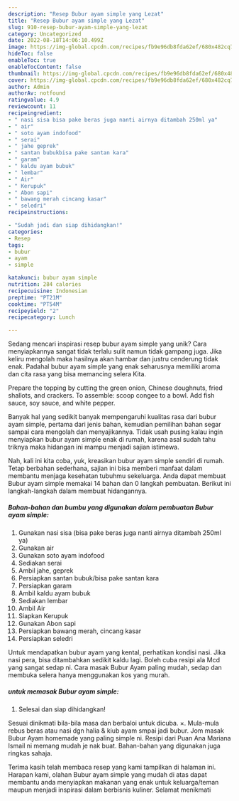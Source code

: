 ```yaml
---
description: "Resep Bubur ayam simple yang Lezat"
title: "Resep Bubur ayam simple yang Lezat"
slug: 910-resep-bubur-ayam-simple-yang-lezat
category: Uncategorized
date: 2022-08-18T14:06:10.499Z
image: https://img-global.cpcdn.com/recipes/fb9e96db8fda62ef/680x482cq70/bubur-ayam-simple-foto-resep-utama.jpg
hideToc: false
enableToc: true
enableTocContent: false
thumbnail: https://img-global.cpcdn.com/recipes/fb9e96db8fda62ef/680x482cq70/bubur-ayam-simple-foto-resep-utama.jpg
cover: https://img-global.cpcdn.com/recipes/fb9e96db8fda62ef/680x482cq70/bubur-ayam-simple-foto-resep-utama.jpg
author: Admin
authorAv: notfound
ratingvalue: 4.9
reviewcount: 11
recipeingredient:
- " nasi sisa bisa pake beras juga nanti airnya ditambah 250ml ya"
- " air"
- " soto ayam indofood"
- " serai"
- " jahe geprek"
- " santan bubukbisa pake santan kara"
- " garam"
- " kaldu ayam bubuk"
- " lembar"
- " Air"
- " Kerupuk"
- " Abon sapi"
- " bawang merah cincang kasar"
- " seledri"
recipeinstructions:

- "Sudah jadi dan siap dihidangkan!"
categories:
- Resep
tags:
- bubur
- ayam
- simple

katakunci: bubur ayam simple 
nutrition: 284 calories
recipecuisine: Indonesian
preptime: "PT21M"
cooktime: "PT54M"
recipeyield: "2"
recipecategory: Lunch

---
```





Sedang mencari inspirasi resep bubur ayam simple yang unik? Cara menyiapkannya sangat tidak terlalu sulit namun tidak gampang juga. Jika keliru mengolah maka hasilnya akan hambar dan justru cenderung tidak enak. Padahal bubur ayam simple yang enak seharusnya memiliki aroma dan cita rasa yang bisa memancing selera Kita.





Prepare the topping by cutting the green onion, Chinese doughnuts, fried shallots, and crackers. To assemble: scoop congee to a bowl. Add fish sauce, soy sauce, and white pepper.

Banyak hal yang sedikit banyak mempengaruhi kualitas rasa dari bubur ayam simple, pertama dari jenis bahan, kemudian pemilihan bahan segar sampai cara mengolah dan menyajikannya. Tidak usah pusing kalau ingin menyiapkan bubur ayam simple enak di rumah, karena asal sudah tahu triknya maka hidangan ini mampu menjadi sajian istimewa.






Nah, kali ini kita coba, yuk, kreasikan bubur ayam simple sendiri di rumah. Tetap berbahan sederhana, sajian ini bisa memberi manfaat dalam membantu menjaga kesehatan tubuhmu sekeluarga. Anda dapat membuat Bubur ayam simple memakai 14 bahan dan 0 langkah pembuatan. Berikut ini langkah-langkah dalam membuat hidangannya.

<!--inarticleads1-->

##### Bahan-bahan dan bumbu yang digunakan dalam pembuatan Bubur ayam simple:

1. Gunakan  nasi sisa (bisa pake beras juga nanti airnya ditambah 250ml ya)
1. Gunakan  air
1. Gunakan  soto ayam indofood
1. Sediakan  serai
1. Ambil  jahe, geprek
1. Persiapkan  santan bubuk/bisa pake santan kara
1. Persiapkan  garam
1. Ambil  kaldu ayam bubuk
1. Sediakan  lembar
1. Ambil  Air
1. Siapkan  Kerupuk
1. Gunakan  Abon sapi
1. Persiapkan  bawang merah, cincang kasar
1. Persiapkan  seledri


Untuk mendapatkan bubur ayam yang kental, perhatikan kondisi nasi. Jika nasi pera, bisa ditambahkan sedikit kaldu lagi. Boleh cuba resipi ala Mcd yang sangat sedap ni. Cara masak Bubur Ayam paling mudah, sedap dan membuka selera hanya menggunakan kos yang murah. 

<!--inarticleads2-->

#####  untuk memasak Bubur ayam simple:


1. Selesai dan siap dihidangkan!

Sesuai dinikmati bila-bila masa dan berbaloi untuk dicuba. ×. Mula-mula rebus beras atau nasi dgn halia &amp; kiub ayam smpai jadi bubur. Jom masak Bubur Ayam homemade yang paling simple ni. Resipi dari Puan Ana Mariana Ismail ni memang mudah je nak buat. Bahan-bahan yang digunakan juga ringkas sahaja. 

Terima kasih telah membaca resep yang kami tampilkan di halaman ini. Harapan kami, olahan Bubur ayam simple yang mudah di atas dapat membantu anda menyiapkan makanan yang enak untuk keluarga/teman maupun menjadi inspirasi dalam berbisnis kuliner. Selamat menikmati
